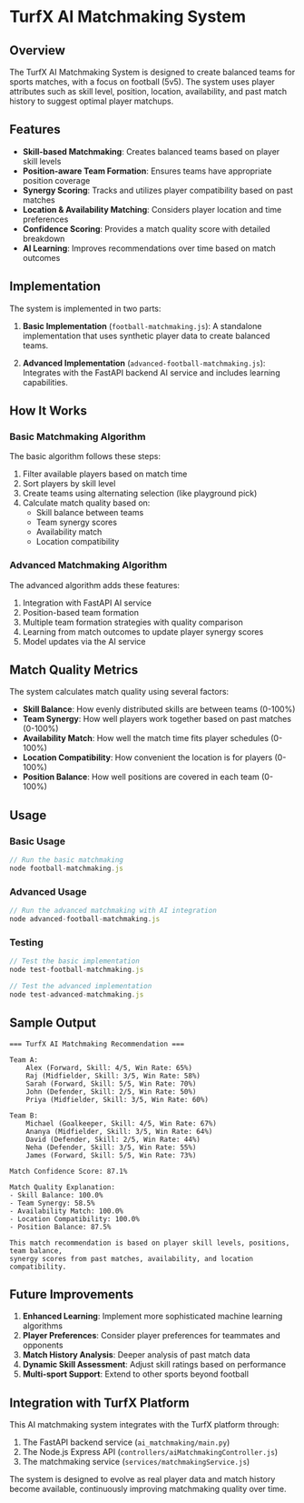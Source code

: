 # TurfX AI Matchmaking System

## Overview

The TurfX AI Matchmaking System is designed to create balanced teams for sports matches, with a focus on football (5v5). The system uses player attributes such as skill level, position, location, availability, and past match history to suggest optimal player matchups.

## Features

- **Skill-based Matchmaking**: Creates balanced teams based on player skill levels
- **Position-aware Team Formation**: Ensures teams have appropriate position coverage
- **Synergy Scoring**: Tracks and utilizes player compatibility based on past matches
- **Location & Availability Matching**: Considers player location and time preferences
- **Confidence Scoring**: Provides a match quality score with detailed breakdown
- **AI Learning**: Improves recommendations over time based on match outcomes

## Implementation

The system is implemented in two parts:

1. **Basic Implementation** (`football-matchmaking.js`): A standalone implementation that uses synthetic player data to create balanced teams.

2. **Advanced Implementation** (`advanced-football-matchmaking.js`): Integrates with the FastAPI backend AI service and includes learning capabilities.

## How It Works

### Basic Matchmaking Algorithm

The basic algorithm follows these steps:

1. Filter available players based on match time
2. Sort players by skill level
3. Create teams using alternating selection (like playground pick)
4. Calculate match quality based on:
   - Skill balance between teams
   - Team synergy scores
   - Availability match
   - Location compatibility

### Advanced Matchmaking Algorithm

The advanced algorithm adds these features:

1. Integration with FastAPI AI service
2. Position-based team formation
3. Multiple team formation strategies with quality comparison
4. Learning from match outcomes to update player synergy scores
5. Model updates via the AI service

## Match Quality Metrics

The system calculates match quality using several factors:

- **Skill Balance**: How evenly distributed skills are between teams (0-100%)
- **Team Synergy**: How well players work together based on past matches (0-100%)
- **Availability Match**: How well the match time fits player schedules (0-100%)
- **Location Compatibility**: How convenient the location is for players (0-100%)
- **Position Balance**: How well positions are covered in each team (0-100%)

## Usage

### Basic Usage

```javascript
// Run the basic matchmaking
node football-matchmaking.js
```

### Advanced Usage

```javascript
// Run the advanced matchmaking with AI integration
node advanced-football-matchmaking.js
```

### Testing

```javascript
// Test the basic implementation
node test-football-matchmaking.js

// Test the advanced implementation
node test-advanced-matchmaking.js
```

## Sample Output

```
=== TurfX AI Matchmaking Recommendation ===

Team A:
    Alex (Forward, Skill: 4/5, Win Rate: 65%)
    Raj (Midfielder, Skill: 3/5, Win Rate: 58%)
    Sarah (Forward, Skill: 5/5, Win Rate: 70%)
    John (Defender, Skill: 2/5, Win Rate: 50%)
    Priya (Midfielder, Skill: 3/5, Win Rate: 60%)

Team B:
    Michael (Goalkeeper, Skill: 4/5, Win Rate: 67%)
    Ananya (Midfielder, Skill: 3/5, Win Rate: 64%)
    David (Defender, Skill: 2/5, Win Rate: 44%)
    Neha (Defender, Skill: 3/5, Win Rate: 55%)
    James (Forward, Skill: 5/5, Win Rate: 73%)

Match Confidence Score: 87.1%

Match Quality Explanation:
- Skill Balance: 100.0%
- Team Synergy: 58.5%
- Availability Match: 100.0%
- Location Compatibility: 100.0%
- Position Balance: 87.5%

This match recommendation is based on player skill levels, positions, team balance,
synergy scores from past matches, availability, and location compatibility.
```

## Future Improvements

1. **Enhanced Learning**: Implement more sophisticated machine learning algorithms
2. **Player Preferences**: Consider player preferences for teammates and opponents
3. **Match History Analysis**: Deeper analysis of past match data
4. **Dynamic Skill Assessment**: Adjust skill ratings based on performance
5. **Multi-sport Support**: Extend to other sports beyond football

## Integration with TurfX Platform

This AI matchmaking system integrates with the TurfX platform through:

1. The FastAPI backend service (`ai_matchmaking/main.py`)
2. The Node.js Express API (`controllers/aiMatchmakingController.js`)
3. The matchmaking service (`services/matchmakingService.js`)

The system is designed to evolve as real player data and match history become available, continuously improving matchmaking quality over time.